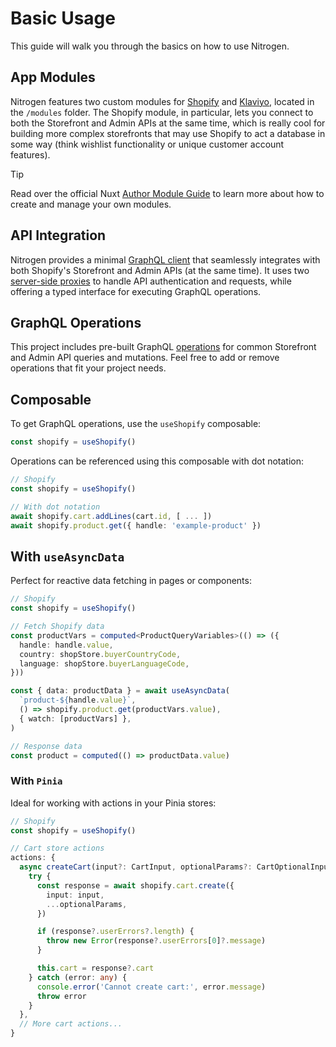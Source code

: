# Basic Usage

This guide will walk you through the basics on how to use Nitrogen.

## App Modules

Nitrogen features two custom modules for [Shopify](https://github.com/rylanharper/nitrogen/blob/master/modules/shopify) and [Klaviyo](https://github.com/rylanharper/nitrogen/blob/master/modules/klaviyo), located in the `/modules` folder. The Shopify module, in particular, lets you connect to both the Storefront and Admin APIs at the same time, which is really cool for building more complex storefronts that may use Shopify to act a database in some way (think wishlist functionality or unique customer account features).

> [!TIP]
> Read over the official Nuxt [Author Module Guide](https://nuxt.com/docs/4.x/guide/going-further/modules) to learn more about how to create and manage your own modules.

## API Integration

Nitrogen provides a minimal [GraphQL client](https://github.com/rylanharper/nitrogen/blob/master/data/shopify/utils/graphql-client.ts) that seamlessly integrates with both Shopify's Storefront and Admin APIs (at the same time). It uses two [server-side proxies](https://github.com/rylanharper/nitrogen/blob/master/modules/shopify/runtime/server) to handle API authentication and requests, while offering a typed interface for executing GraphQL operations.

## GraphQL Operations

This project includes pre-built GraphQL [operations](https://github.com/rylanharper/nitrogen/tree/master/data/shopify/operations) for common Storefront and Admin API queries and mutations. Feel free to add or remove operations that fit your project needs.

## Composable

To get GraphQL operations, use the `useShopify` composable:

```ts
const shopify = useShopify()
```

Operations can be referenced using this composable with dot notation:

```ts
// Shopify
const shopify = useShopify()

// With dot notation
await shopify.cart.addLines(cart.id, [ ... ])
await shopify.product.get({ handle: 'example-product' })
```

## With `useAsyncData`

Perfect for reactive data fetching in pages or components:

```ts
// Shopify
const shopify = useShopify()

// Fetch Shopify data
const productVars = computed<ProductQueryVariables>(() => ({
  handle: handle.value,
  country: shopStore.buyerCountryCode,
  language: shopStore.buyerLanguageCode,
}))

const { data: productData } = await useAsyncData(
  `product-${handle.value}`,
  () => shopify.product.get(productVars.value),
  { watch: [productVars] },
)

// Response data
const product = computed(() => productData.value)
```

### With `Pinia`

Ideal for working with actions in your Pinia stores:

```ts
// Shopify
const shopify = useShopify()

// Cart store actions
actions: {
  async createCart(input?: CartInput, optionalParams?: CartOptionalInput) {
    try {
      const response = await shopify.cart.create({
        input: input,
        ...optionalParams,
      })

      if (response?.userErrors?.length) {
        throw new Error(response?.userErrors[0]?.message)
      }

      this.cart = response?.cart
    } catch (error: any) {
      console.error('Cannot create cart:', error.message)
      throw error
    }
  },
  // More cart actions...
}
```
